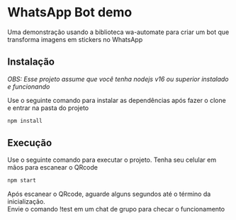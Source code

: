 # WhatsApp Bot demo

Uma demonstração usando a biblioteca wa-automate para criar um bot que transforma imagens em stickers no WhatsApp

## Instalação
_OBS: Esse projeto assume que você tenha nodejs v16 ou superior instalado e funcionando_

Use o seguinte comando para instalar as dependências após fazer o clone e entrar na pasta do projeto

```sh
npm install
```

## Execução
Use o seguinte comando para executar o projeto. Tenha seu celular em mãos para escanear o QRcode

```sh
npm start
```

Após escanear o QRcode, aguarde alguns segundos até o término da inicialização. <br/>
Envie o comando !test em um chat de grupo para checar o funcionamento

